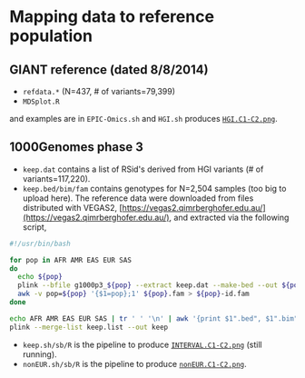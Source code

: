 # Mapping data to reference population

## GIANT reference (dated 8/8/2014)

* `refdata.*` (N=437, # of variants=79,399)
* `MDSplot.R`

and examples are in `EPIC-Omics.sh` and `HGI.sh` produces [`HGI.C1-C2.png`](HGI.C1-C2.png).

## 1000Genomes phase 3

* `keep.dat` contains a list of RSid's derived from HGI variants (# of variants=117,220).
* `keep.bed/bim/fam` contains genotypes for N=2,504 samples (too big to upload here).
The reference data were downloaded from files distributed with VEGAS2, 
[https://vegas2.qimrberghofer.edu.au/](https://vegas2.qimrberghofer.edu.au/), 
and extracted via the following script,

```bash
#!/usr/bin/bash

for pop in AFR AMR EAS EUR SAS
do
  echo ${pop}
  plink --bfile g1000p3_${pop} --extract keep.dat --make-bed --out ${pop}
  awk -v pop=${pop} '{$1=pop};1' ${pop}.fam > ${pop}-id.fam
done

echo AFR AMR EAS EUR SAS | tr ' ' '\n' | awk '{print $1".bed", $1".bim", $1"-id.fam"}' > keep.list
plink --merge-list keep.list --out keep
```

* `keep.sh/sb/R` is the pipeline to produce [`INTERVAL.C1-C2.png`](INTERVAL.C1-C2.png) (still running).
* `nonEUR.sh/sb/R` is the pipeline to produce [`nonEUR.C1-C2.png`](nonEUR.C1-C2.png).

